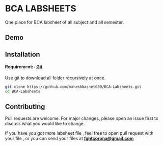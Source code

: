 # BCA LABSHEETS

One place for BCA labsheet of all subject and all semester.

## Demo 


## Installation
#### Requirement:- [Git](https://git-scm.com/downloads)

Use  git to download all folder recursively at once.

```bash
git clone https://github.com/maheshbasnet089/BCA-Labsheets.git
cd BCA-Labsheets

```

## Contributing
Pull requests are welcome. For major changes, please open an issue first to discuss what you would like to change.

If you have you got more labsheet file , feel free to open pull request with your file , or you can send your files at **fghtcorona@gmail.com**

